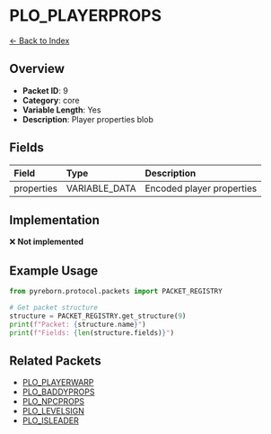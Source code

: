 # PLO_PLAYERPROPS

[← Back to Index](../index.md)

## Overview

- **Packet ID**: 9
- **Category**: core
- **Variable Length**: Yes
- **Description**: Player properties blob

## Fields

| Field | Type | Description |
|:------|:-----|:------------|
| properties | VARIABLE_DATA | Encoded player properties |

## Implementation

❌ **Not implemented**

## Example Usage

```python
from pyreborn.protocol.packets import PACKET_REGISTRY

# Get packet structure
structure = PACKET_REGISTRY.get_structure(9)
print(f"Packet: {structure.name}")
print(f"Fields: {len(structure.fields)}")
```

## Related Packets

- [PLO_PLAYERWARP](PLO_PLAYERWARP.md)
- [PLO_BADDYPROPS](PLO_BADDYPROPS.md)
- [PLO_NPCPROPS](PLO_NPCPROPS.md)
- [PLO_LEVELSIGN](PLO_LEVELSIGN.md)
- [PLO_ISLEADER](PLO_ISLEADER.md)
